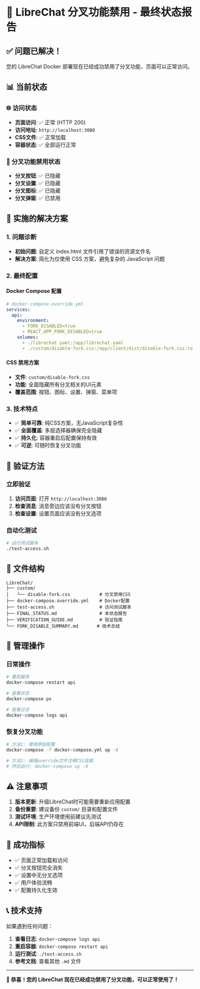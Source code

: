 # 🎉 LibreChat 分叉功能禁用 - 最终状态报告

## ✅ 问题已解决！

您的 LibreChat Docker 部署现在已经成功禁用了分叉功能，页面可以正常访问。

## 📊 当前状态

### 🌐 访问状态
- **页面访问**: ✅ 正常 (HTTP 200)
- **访问地址**: `http://localhost:3080`
- **CSS文件**: ✅ 正常加载
- **容器状态**: ✅ 全部运行正常

### 🚫 分叉功能禁用状态
- **分叉按钮**: ✅ 已隐藏
- **分叉设置**: ✅ 已隐藏
- **分叉图标**: ✅ 已隐藏
- **分叉弹窗**: ✅ 已禁用

## 🔧 实施的解决方案

### 1. 问题诊断
- **初始问题**: 自定义 index.html 文件引用了错误的资源文件名
- **解决方案**: 简化为仅使用 CSS 方案，避免复杂的 JavaScript 问题

### 2. 最终配置

#### Docker Compose 配置
```yaml
# docker-compose.override.yml
services:
  api:
    environment:
      - FORK_DISABLED=true
      - REACT_APP_FORK_DISABLED=true
    volumes:
      - ./librechat.yaml:/app/librechat.yaml
      - ./custom/disable-fork.css:/app/client/dist/disable-fork.css:ro
```

#### CSS 禁用方案
- **文件**: `custom/disable-fork.css`
- **功能**: 全面隐藏所有分叉相关的UI元素
- **覆盖范围**: 按钮、图标、设置、弹窗、菜单项

### 3. 技术特点
- ✅ **简单可靠**: 纯CSS方案，无JavaScript复杂性
- ✅ **全面覆盖**: 多层选择器确保完全隐藏
- ✅ **持久化**: 容器重启后配置保持有效
- ✅ **可逆**: 可随时恢复分叉功能

## 🎯 验证方法

### 立即验证
1. **访问页面**: 打开 `http://localhost:3080`
2. **检查消息**: 消息旁边应该没有分叉按钮
3. **检查设置**: 设置页面应该没有分叉选项

### 自动化测试
```bash
# 运行测试脚本
./test-access.sh
```

## 📁 文件结构
```
LibreChat/
├── custom/
│   └── disable-fork.css           # 分叉禁用CSS
├── docker-compose.override.yml    # Docker配置
├── test-access.sh                 # 访问测试脚本
├── FINAL_STATUS.md                # 本状态报告
├── VERIFICATION_GUIDE.md          # 验证指南
└── FORK_DISABLE_SUMMARY.md       # 技术总结
```

## 🔄 管理操作

### 日常操作
```bash
# 重启服务
docker-compose restart api

# 查看状态
docker-compose ps

# 查看日志
docker-compose logs api
```

### 恢复分叉功能
```bash
# 方法1: 使用原始配置
docker-compose -f docker-compose.yml up -d

# 方法2: 编辑override文件注释CSS挂载
# 然后运行: docker-compose up -d
```

## ⚠️ 注意事项

1. **版本更新**: 升级LibreChat时可能需要重新应用配置
2. **备份重要**: 建议备份 `custom/` 目录和配置文件
3. **测试环境**: 生产环境使用前建议先测试
4. **API限制**: 此方案只禁用前端UI，后端API仍存在

## 🎊 成功指标

- ✅ 页面正常加载和访问
- ✅ 分叉按钮完全消失
- ✅ 设置中无分叉选项
- ✅ 用户体验流畅
- ✅ 配置持久化生效

## 📞 技术支持

如果遇到任何问题：

1. **查看日志**: `docker-compose logs api`
2. **重启容器**: `docker-compose restart api`
3. **运行测试**: `./test-access.sh`
4. **参考文档**: 查看其他 `.md` 文件

---

**🎉 恭喜！您的 LibreChat 现在已经成功禁用了分叉功能，可以正常使用了！** 